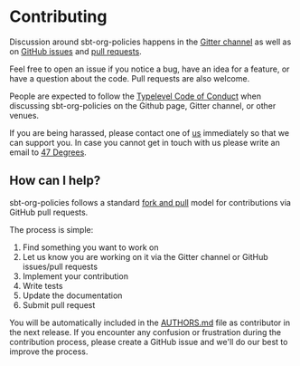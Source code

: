 # Contributing

Discussion around sbt-org-policies happens in the [Gitter channel](https://gitter.im/47deg/sbt-org-policies) as well as on
[GitHub issues](https://github.com/47deg/sbt-org-policies/issues) and [pull requests](https://github.com/47deg/sbt-org-policies/pulls).

Feel free to open an issue if you notice a bug, have an idea for a feature, or have a question about
the code. Pull requests are also welcome.

People are expected to follow the [Typelevel Code of Conduct](http://typelevel.org/conduct.html) when discussing sbt-org-policies on the Github page, Gitter channel, or other venues.

If you are being harassed, please contact one of [us](AUTHORS.md#maintainers) immediately so that we can support you. In case you cannot get in touch with us please write an email to [47 Degrees](mailto:hello@47deg.com).

## How can I help?

sbt-org-policies follows a standard [fork and pull](https://help.github.com/articles/using-pull-requests/) model for contributions via GitHub pull requests.

The process is simple:

 1. Find something you want to work on
 2. Let us know you are working on it via the Gitter channel or GitHub issues/pull requests
 3. Implement your contribution
 4. Write tests
 5. Update the documentation
 6. Submit pull request

You will be automatically included in the [AUTHORS.md](AUTHORS.md#contributors) file as contributor in the next release.
If you encounter any confusion or frustration during the contribution process, please create a GitHub issue and we'll do our best to improve the process.